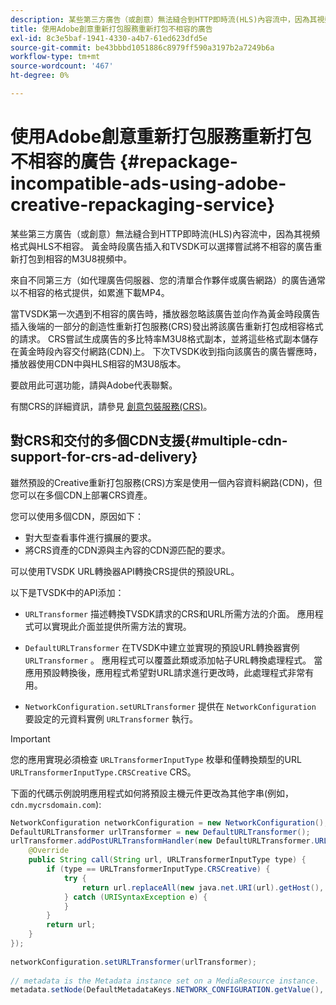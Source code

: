 ```yaml
---
description: 某些第三方廣告（或創意）無法縫合到HTTP即時流(HLS)內容流中，因為其視頻格式與HLS不相容。 黃金時段廣告插入和TVSDK可以選擇嘗試將不相容的廣告重新打包到相容的M3U8視頻中。
title: 使用Adobe創意重新打包服務重新打包不相容的廣告
exl-id: 8c3e5baf-1941-4330-a4b7-61ed623dfd5e
source-git-commit: be43bbbd1051886c8979ff590a3197b2a7249b6a
workflow-type: tm+mt
source-wordcount: '467'
ht-degree: 0%

---
```


# 使用Adobe創意重新打包服務重新打包不相容的廣告 {#repackage-incompatible-ads-using-adobe-creative-repackaging-service}

某些第三方廣告（或創意）無法縫合到HTTP即時流(HLS)內容流中，因為其視頻格式與HLS不相容。 黃金時段廣告插入和TVSDK可以選擇嘗試將不相容的廣告重新打包到相容的M3U8視頻中。

來自不同第三方（如代理廣告伺服器、您的清單合作夥伴或廣告網路）的廣告通常以不相容的格式提供，如累進下載MP4。

當TVSDK第一次遇到不相容的廣告時，播放器忽略該廣告並向作為黃金時段廣告插入後端的一部分的創造性重新打包服務(CRS)發出將該廣告重新打包成相容格式的請求。 CRS嘗試生成廣告的多比特率M3U8格式副本，並將這些格式副本儲存在黃金時段內容交付網路(CDN)上。 下次TVSDK收到指向該廣告的廣告響應時，播放器使用CDN中與HLS相容的M3U8版本。

要啟用此可選功能，請與Adobe代表聯繫。

有關CRS的詳細資訊，請參見 [創意包裝服務(CRS)](https://helpx.adobe.com/content/dam/help/en/primetime/guides/crs.pdf)。

## 對CRS和交付的多個CDN支援{#multiple-cdn-support-for-crs-ad-delivery}

雖然預設的Creative重新打包服務(CRS)方案是使用一個內容資料網路(CDN)，但您可以在多個CDN上部署CRS資產。

您可以使用多個CDN，原因如下：

* 對大型查看事件進行擴展的要求。
* 將CRS資產的CDN源與主內容的CDN源匹配的要求。

可以使用TVSDK URL轉換器API轉換CRS提供的預設URL。

以下是TVSDK中的API添加：

* `URLTransformer` 描述轉換TVSDK請求的CRS和URL所需方法的介面。 應用程式可以實現此介面並提供所需方法的實現。

* `DefaultURLTransformer` 在TVSDK中建立並實現的預設URL轉換器實例 `URLTransformer` 。 應用程式可以覆蓋此類或添加帖子URL轉換處理程式。 當應用預設轉換後，應用程式希望對URL請求進行更改時，此處理程式非常有用。

* `NetworkConfiguration.setURLTransformer` 提供在 `NetworkConfiguration` 要設定的元資料實例 `URLTransformer` 執行。

>[!IMPORTANT]
>
>您的應用實現必須檢查 `URLTransformerInputType` 枚舉和僅轉換類型的URL `URLTransformerInputType.CRSCreative` CRS。

下面的代碼示例說明應用程式如何將預設主機元件更改為其他字串(例如， `cdn.mycrsdomain.com`):

```java
NetworkConfiguration networkConfiguration = new NetworkConfiguration(); 
DefaultURLTransformer urlTransformer = new DefaultURLTransformer(); 
urlTransformer.addPostURLTransformHandler(new DefaultURLTransformer.URLTransformHandler() { 
    @Override 
    public String call(String url, URLTransformerInputType type) { 
        if (type == URLTransformerInputType.CRSCreative) { 
            try { 
                return url.replaceAll(new java.net.URI(url).getHost(), "cdn.mycrsdomain.com"); 
            } catch (URISyntaxException e) { 
            } 
        } 
        return url; 
    } 
}); 
   
networkConfiguration.setURLTransformer(urlTransformer); 
   
// metadata is the Metadata instance set on a MediaResource instance. 
metadata.setNode(DefaultMetadataKeys.NETWORK_CONFIGURATION.getValue(), networkConfiguration);
```
